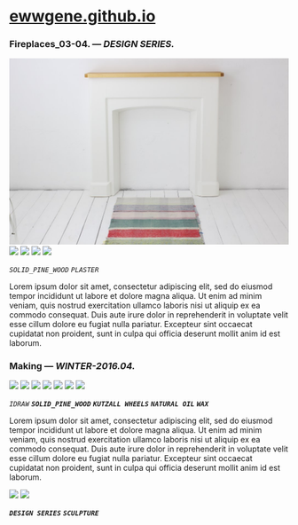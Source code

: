 
# [ewwgene.github.io](https://ewwgene.github.io/)
### Fireplaces_03-04. — _DESIGN SERIES._
[![Fireplaces_03-04](/100.jpg)](https://ewwgene.github.io/Fireplaces_03-04/Carousel)<a href="https://ewwgene.github.io/Fireplaces_03-04/Carousel/#105"><img src="https://ewwgene.github.io/Fireplaces_03-04/105.jpg" height="66"></a> <a href="https://ewwgene.github.io/Fireplaces_03-04/Carousel/#111"><img src="https://ewwgene.github.io/Fireplaces_03-04/111.jpg" height="66"></a> <a href="https://ewwgene.github.io/Fireplaces_03-04/Carousel/#112"><img src="https://ewwgene.github.io/Fireplaces_03-04/112.jpg" height="66"></a> <a href="https://ewwgene.github.io/Fireplaces_03-04/Carousel/#113"><img src="https://ewwgene.github.io/Fireplaces_03-04/113.jpg" height="66"></a> 

_`SOLID_PINE_WOOD`_ _`PLASTER`_ 

Lorem ipsum dolor sit amet, consectetur adipiscing elit, sed do eiusmod tempor incididunt ut labore et dolore magna aliqua. Ut enim ad minim veniam, quis nostrud exercitation ullamco laboris nisi ut aliquip ex ea commodo consequat. Duis aute irure dolor in reprehenderit in voluptate velit esse cillum dolore eu fugiat nulla pariatur. Excepteur sint occaecat cupidatat non proident, sunt in culpa qui officia deserunt mollit anim id est laborum.

### Making — _WINTER-2016.04._
<a href="https://ewwgene.github.io/Fireplaces_03-04/Carousel/#201m"><img src="https://ewwgene.github.io/Fireplaces_03-04/Making/201.jpg" height="66"></a> <a href="https://ewwgene.github.io/Fireplaces_03-04/Carousel/#202m"><img src="https://ewwgene.github.io/Fireplaces_03-04/Making/202.jpg" height="66"></a> <a href="https://ewwgene.github.io/Fireplaces_03-04/Carousel/#203m"><img src="https://ewwgene.github.io/Fireplaces_03-04/Making/203.jpg" height="66"></a> <a href="https://ewwgene.github.io/Fireplaces_03-04/Carousel/#311m"><img src="https://ewwgene.github.io/Fireplaces_03-04/Making/311.jpg" height="66"></a> <a href="https://ewwgene.github.io/Fireplaces_03-04/Carousel/#312m"><img src="https://ewwgene.github.io/Fireplaces_03-04/Making/312.jpg" height="66"></a> <a href="https://ewwgene.github.io/Fireplaces_03-04/Carousel/#313m"><img src="https://ewwgene.github.io/Fireplaces_03-04/Making/313.jpg" height="66"></a> <a href="https://ewwgene.github.io/Fireplaces_03-04/Carousel/#314m"><img src="https://ewwgene.github.io/Fireplaces_03-04/Making/314.jpg" height="66"></a>  

_`IDRAW`_  _**`SOLID_PINE_WOOD`**_ _**`KUTZALL WHEELS`**_ _**`NATURAL OIL`**_ _**`WAX`**_ 

Lorem ipsum dolor sit amet, consectetur adipiscing elit, sed do eiusmod tempor incididunt ut labore et dolore magna aliqua. Ut enim ad minim veniam, quis nostrud exercitation ullamco laboris nisi ut aliquip ex ea commodo consequat. Duis aute irure dolor in reprehenderit in voluptate velit esse cillum dolore eu fugiat nulla pariatur. Excepteur sint occaecat cupidatat non proident, sunt in culpa qui officia deserunt mollit anim id est laborum.

<a href="https://ewwgene.github.io/Fireplaces_03-04/Carousel/#300"><img src="https://ewwgene.github.io/Fireplaces_03-04/300.jpg" height="66"></a> <a href="https://ewwgene.github.io/Fireplaces_03-04/Carousel/#316"><img src="https://ewwgene.github.io/Fireplaces_03-04/316.jpg" height="66"></a> 

_**`DESIGN SERIES`**_ _**`SCULPTURE`**_ 

